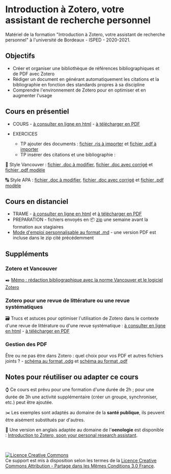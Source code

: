 # Introduction à Zotero, votre assistant de recherche personnel

Matériel de la formation "Introduction à Zotero, votre assistant de recherche personnel" à l'université de Bordeaux - ISPED - 2020-2021. 

## Objectifs

* Créer et organiser une bibliothèque de références bibliographiques et de PDF avec Zotero
* Rédiger un document en générant automatiquement les citations et la bibliographie en fonction des standards propres à sa discipline
* Comprendre l'environnement de Zotero pour en optimiser et en augmenter l'usage

## Cours en présentiel
* COURS - [à consulter en ligne en html](https://github.com/fflamerie/zotero_intro_FR/blob/master/content/zotero_intro_FR_COURS.md) - [à télécharger en PDF](https://github.com/fflamerie/zotero_intro_FR/blob/master/content/zotero_intro_FR_COURS.pdf)

* EXERCICES
  * TP ajouter des documents : [fichier .ris à importer](https://github.com/fflamerie/zotero_intro_FR/blob/master/content/import_ex/import_file.ris) et [fichier .pdf à importer](https://github.com/fflamerie/zotero_intro_FR/blob/master/content/import_ex/kxy038.pdf)
  * TP insérer des citations et une bibliographie : 
  
:1234: Style Vancouver : [fichier .doc à modifier](https://github.com/fflamerie/zotero_intro_FR/blob/master/content/zotero_citer_VANCOUVER_EXERCICE.doc), [fichier .doc avec corrigé](https://github.com/fflamerie/zotero_intro_FR/blob/master/content/zotero_citer_VANCOUVER_COR.doc) et [fichier .pdf modèle](https://github.com/fflamerie/zotero_intro_FR/blob/master/content/zotero_citer_VANCOUVER_MODELE.pdf)

:capital_abcd: Style APA : [fichier .doc à modifier](https://github.com/fflamerie/zotero_intro_FR/blob/master/content/zotero_citer_APA_EXERCICE.doc), [fichier .doc avec corrigé](https://github.com/fflamerie/zotero_intro_FR/blob/master/content/zotero_citer_APA_COR.doc) et [fichier .pdf modèle](https://github.com/fflamerie/zotero_intro_FR/blob/master/content/zotero_citer_APA_MODELE.pdf)

## Cours en distanciel
* TRAME - [à consulter en ligne en html](https://github.com/fflamerie/zotero_intro_FR/blob/master/content/zotero_intro_FR_distanciel_TRAME.md) et [à télécharger en PDF](https://github.com/fflamerie/zotero_intro_FR/blob/master/content/zotero_intro_FR_distanciel_TRAME.pdf)
* PREPARATION - fichiers envoyés en :package: [zip](https://github.com/fflamerie/zotero_intro_FR/tree/master/content/zip_distanciel) une semaine avant la formation aux stagiaires 
* [Mode d'emploi personnalisable au format .md](https://github.com/fflamerie/zotero_intro_FR/blob/master/content/zotero_intro_FR_distanciel_MODE_EMPLOI.md) - une version PDF est incluse dans le zip cité précédemment

## Suppléments

### Zotero et Vancouver

:black_nib: [Mémo : rédaction bibliographique avec la norme Vancouver et le logiciel Zotero](https://github.com/fflamerie/bibliolog/blob/master/docs/vancouver_zotero_memo.pdf)

### Zotero pour une revue de littérature ou une revue systématiques

:card_file_box: Trucs et astuces pour optimiser l'utilisation de Zotero dans le contexte d'une revue de littérature ou d'une revue systématique : [à consulter en ligne en html](https://github.com/fflamerie/zotero_intro_FR/blob/master/content/zotero_truc_syst.md) - [à télécharger en PDF](https://github.com/fflamerie/zotero_intro_FR/blob/master/content/zotero_truc_syst.pdf)

### Gestion des PDF

Être ou ne pas être dans Zotero : quel choix pour vos PDF et autres fichiers joints ? - [schéma au format .odg](https://github.com/zfrancophone/zfrancophone-blog/blob/master/2019-09-zotfile/zotero_choix_gestion_fichiers.odg) et [schéma au format .pdf](https://github.com/zfrancophone/zfrancophone-blog/blob/master/2019-09-zotfile/zotero_choix_gestion_fichiers.pdf)


## Notes pour réutiliser ou adapter ce cours

:watch: Ce cours est prévu pour une formation d'une durée de 2h ; pour une durée de 3h une activité supplémentaire (créer un groupe, synchroniser, etc.) peut être ajoutée.

:scissors: Les exemples sont adaptés au domaine de la **santé publique**, ils peuvent être aisément substitués par d'autres.

:wine_glass: Une version en anglais adaptée au domaine de l'**oenologie** est disponible : [Introduction to Zotero, soon your personal research assistant](https://github.com/fflamerie/zotero_intro_to).

</br>

<a rel="license" href="http://creativecommons.org/licenses/by-sa/3.0/fr/"><img alt="Licence Creative Commons" style="border-width:0" src="https://i.creativecommons.org/l/by-sa/3.0/fr/88x31.png" /></a><br />Ce support est mis à disposition selon les termes de la <a rel="license" href="http://creativecommons.org/licenses/by-sa/3.0/fr/">Licence Creative Commons Attribution - Partage dans les Mêmes Conditions 3.0 France</a>.
